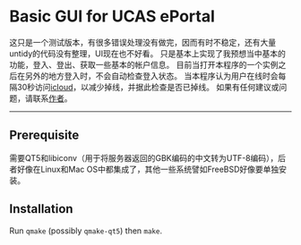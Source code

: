 # Basic GUI for UCAS ePortal

这只是一个测试版本，有很多错误处理没有做完，因而有时不稳定，还有大量untidy的代码没有整理，UI现在也不好看。
只是基本上实现了我预想当中基本的功能，登入、登出、获取一些基本的帐户信息。
目前当打开本程序的一个实例之后在另外的地方登入时，不会自动检查登入状态。
当本程序认为用户在线时会每隔30秒访问[icloud](http://www.icloud.com)，以减少掉线，并据此检查是否已掉线。
如果有任何建议或问题，请联系[作者](mailto:gzstzsj@gmail.com)。

-------------------

## Prerequisite

需要QT5和libiconv（用于将服务器返回的GBK编码的中文转为UTF-8编码），后者好像在Linux和Mac OS中都集成了，其他一些系统譬如FreeBSD好像要单独安装。

## Installation

Run `qmake` (possibly `qmake-qt5`) then `make`.
